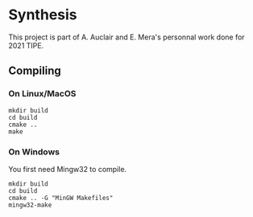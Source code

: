# Synthesis

This project is part of A. Auclair and E. Mera's personnal work done for 2021 TIPE.

## Compiling

### On Linux/MacOS

```shell
mkdir build
cd build
cmake ..
make
```

### On Windows

You first need Mingw32 to compile.

```shell
mkdir build
cd build
cmake .. -G "MinGW Makefiles"
mingw32-make
```